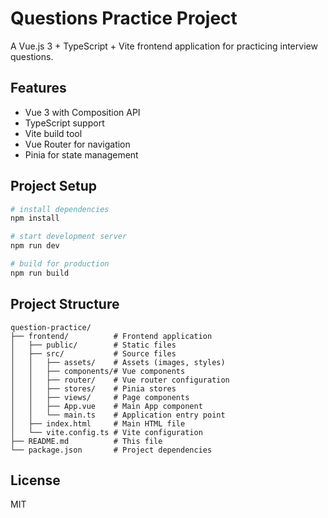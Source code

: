 # Questions Practice Project

A Vue.js 3 + TypeScript + Vite frontend application for practicing interview questions.

## Features

- Vue 3 with Composition API
- TypeScript support
- Vite build tool
- Vue Router for navigation
- Pinia for state management

## Project Setup

```bash
# install dependencies
npm install

# start development server
npm run dev

# build for production
npm run build
```

## Project Structure

```
question-practice/
├── frontend/          # Frontend application
│   ├── public/        # Static files
│   ├── src/           # Source files
│   │   ├── assets/    # Assets (images, styles)
│   │   ├── components/# Vue components
│   │   ├── router/    # Vue router configuration
│   │   ├── stores/    # Pinia stores
│   │   ├── views/     # Page components
│   │   ├── App.vue    # Main App component
│   │   └── main.ts    # Application entry point
│   ├── index.html     # Main HTML file
│   └── vite.config.ts # Vite configuration
├── README.md          # This file
└── package.json       # Project dependencies
```

## License

MIT